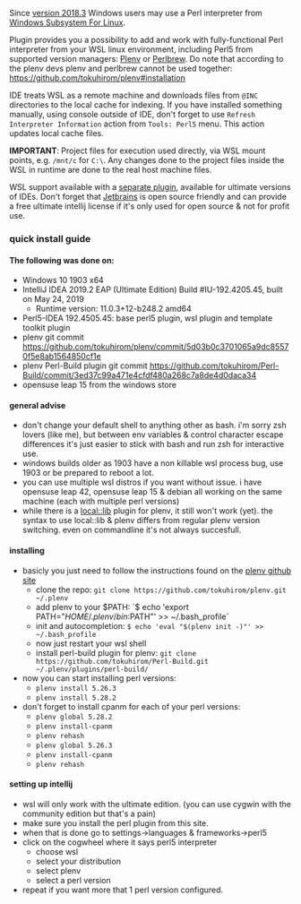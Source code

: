Since [version 2018.3](https://github.com/Camelcade/Perl5-IDEA/releases/tag/2018.3) Windows users may use a Perl interpreter from 
[Windows Subsystem For Linux](https://en.wikipedia.org/wiki/Windows_Subsystem_for_Linux).

Plugin provides you a possibility to add and work with fully-functional Perl interpreter from your WSL linux environment, including Perl5 
from supported version managers: [Plenv](https://github.com/Camelcade/Perl5-IDEA/wiki/Plenv-support) or [Perlbrew](https://github.com/Camelcade/Perl5-IDEA/wiki/Perlbrew-support). Do note that according to the plenv devs plenv and perlbrew cannot be used together: https://github.com/tokuhirom/plenv#installation

IDE treats WSL as a remote machine and downloads files from `@INC` directories to the local cache for indexing. If you have installed something
manually, using console outside of IDE, don't forget to use `Refresh Interpreter Information` action from `Tools: Perl5` menu. 
This action updates local cache files. 

**IMPORTANT**: Project files for execution used directly, via WSL mount points, e.g. `/mnt/c` for `C:\`. Any changes done to the project files inside the 
WSL in runtime are done to the real host machine files. 

WSL support available with a [separate plugin](https://plugins.jetbrains.com/plugin/11329), available for ultimate versions of IDEs. Don't forget that [Jetbrains](https://www.jetbrains.com/) is open source friendly and can provide a free ultimate intellij license if it's only used for open source & not for profit use.

### quick install guide
#### The following was done on:
* Windows 10 1903 x64
* IntelliJ IDEA 2019.2 EAP (Ultimate Edition) Build #IU-192.4205.45, built on May 24, 2019
  * Runtime version: 11.0.3+12-b248.2 amd64
* Perl5-IDEA 192.4505.45: base perl5 plugin, wsl plugin and template toolkit plugin
* plenv git commit https://github.com/tokuhirom/plenv/commit/5d03b0c3701065a9dc85570f5e8ab1564850cf1e
* plenv Perl-Build plugin git commit https://github.com/tokuhirom/Perl-Build/commit/3ed37c99a471e4cfdf480a268c7a8de4d0daca34
* opensuse leap 15 from the windows store

#### general advise
* don't change your default shell to anything other as bash. i'm sorry zsh lovers (like me), but between env variables & control character escape differences it's just easier to stick with bash and run zsh for interactive use.
* windows builds older as 1903 have a non killable wsl process bug, use 1903 or be prepared to reboot a lot.
* you can use multiple wsl distros if you want without issue. i have opensuse leap 42, opensuse leap 15 & debian all working on the same machine (each with multiple perl versions)
* while there is a [local::lib](https://github.com/miyagawa/plenv-contrib) plugin for plenv, it still won't work (yet). the syntax to use local::lib & plenv differs from regular plenv version switching. even on commandline it's not always succesfull.

#### installing
* basicly you just need to follow the instructions found on the [plenv github site](https://github.com/tokuhirom/plenv#basic-github-checkout)
  * clone the repo: `git clone https://github.com/tokuhirom/plenv.git ~/.plenv`
  * add plenv to your $PATH: `$ echo 'export PATH="$HOME/.plenv/bin:$PATH"' >> ~/.bash_profile`
  * init and autocompletion: `$ echo 'eval "$(plenv init -)"' >> ~/.bash_profile`
  * now just restart your wsl shell
  * install perl-build plugin for plenv: `git clone https://github.com/tokuhirom/Perl-Build.git ~/.plenv/plugins/perl-build/`
 * now you can start installing perl versions:
   * `plenv install 5.26.3`
   * `plenv install 5.28.2`
 * don't forget to install cpanm for each of your perl versions:
   * `plenv global 5.28.2`
   * `plenv install-cpanm`
   * `plenv rehash`
   * `plenv global 5.26.3`
   * `plenv install-cpanm`
   * `plenv rehash`
   
#### setting up intellij
* wsl will only work with the ultimate edition. (you can use cygwin with the community edition but that's a pain)
* make sure you install the perl plugin from this site.
* when that is done go to settings->languages & frameworks->perl5
* click on the cogwheel where it says perl5 interpreter
  * choose wsl
  * select your distribution
  * select plenv
  * select a perl version
* repeat if you want more that 1 perl version configured.
